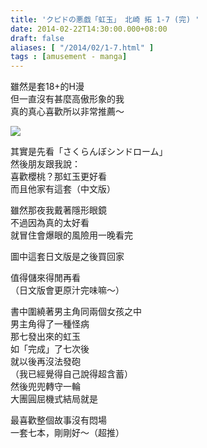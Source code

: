 ```yaml
---
title: 'クピドの悪戯「虹玉」 北崎 拓 1-7 (完) '
date: 2014-02-22T14:30:00.000+08:00
draft: false
aliases: [ "/2014/02/1-7.html" ]
tags : [amusement - manga]
---
```


雖然是套18+的H漫  
但一直沒有甚麼高傲形象的我  
真的真心喜歡所以非常推薦～

![](/images/nijitama.jpg)

其實是先看「さくらんぼシンドローム」  
然後朋友跟我說：  
喜歡櫻桃？那虹玉更好看  
而且他家有這套（中文版）

雖然那夜我戴著隱形眼鏡  
不過因為真的太好看  
就冒住會爆眼的風險用一晚看完  
  
圖中這套日文版是之後買回家

值得儲來得閒再看  
（日文版會更原汁完味嘛～）  
  
書中圍繞著男主角同兩個女孩之中  
男主角得了一種怪病  
那七發出來的虹玉  
如「完成」了七次後  
就以後再沒法發砲  
（我已經覺得自己說得超含蓄）  
然後兜兜轉守一輪  
大團圓屈機式結局就是  
  
最喜歡整個故事沒有悶場  
一套七本，剛剛好～（超推）

